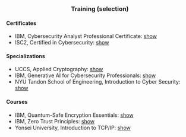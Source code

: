 <h3 align="center">Training (selection)</h3>

<h4>Certificates</h4>

<ul>
  <li>IBM, Cybersecurity Analyst Professional Certificate: <a href="https://github.com/january1073/training/blob/main/ibm/ibm_cybersecurity_analyst.pdf">show</a></li>
  <li>ISC2, Certified in Cybersecurity: <a href="https://github.com/january1073/certifications/blob/main/isc2/isc2_cc.pdf">show</a></li>
</ul>

<h4>Specializations</h4>

<ul>
<li>UCCS, Applied Cryptography: <a href="https://github.com/january1073/training/blob/main/uccs/uccs_applied_cryptography.pdf">show</a></li>
<li>IBM, Generative AI for Cybersecurity Professionals: <a href="https://github.com/january1073/training/blob/main/ibm/ibm_genai_for_cybersecurity.pdf">show</a></li>
<li>NYU Tandon School of Engineering, Introduction to Cyber Security: <a href="https://github.com/january1073/training/blob/main/nyu/nyu_intro_cyber_security.pdf">show</a></li>
</ul>

<h4>Courses</h4>

<ul>
    <li>IBM, Quantum-Safe Encryption Essentials: <a href="https://github.com/january1073/training/blob/main/ibm/ibm_quantum-safe.pdf">show</a></li>
    <li>IBM, Zero Trust Principles: <a href="https://github.com/january1073/training/blob/main/ibm/ibm_zero_trust.pdf">show</a></li>
    <li>Yonsei University, Introduction to TCP/IP: <a href="https://github.com/january1073/training/blob/main/yonsei/yonsei_intro_tcp_ip.pdf">show</a></li>
</ul>
